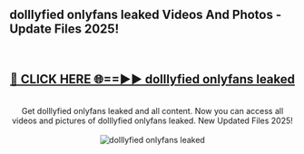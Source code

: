 <h2>dolllyfied onlyfans leaked Videos And Photos - Update Files 2025!</h2>
<br>
<div align="center">
<h2><a href="https://top-ai-tools.click/QrbHav" rel="nofollow">🔴 CLICK HERE 🌐==►► dolllyfied onlyfans leaked</a></h2>
<br>
Get dolllyfied onlyfans leaked and all content. Now you can access all videos and pictures of dolllyfied onlyfans leaked. New Updated Files 2025!
<br>
<br>
<a href="https://top-ai-tools.click/QrbHav" rel="nofollow" data-target="animated-image.originalLink"><img src="https://i.ibb.co.com/WyWwxjT/player-gif2.gif" alt="dolllyfied onlyfans leaked" style="max-width: 100%; display: inline-block;" data-target="animated-image.originalImage"></a>
</div>
<br>